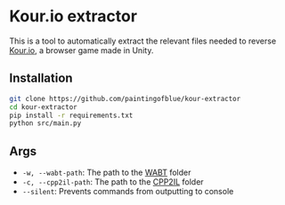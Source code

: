 # Kour.io extractor
This is a tool to automatically extract the relevant files needed to reverse [Kour.io](https://kour.io/), a browser game made in Unity.

## Installation
```bash
git clone https://github.com/paintingofblue/kour-extractor
cd kour-extractor
pip install -r requirements.txt
python src/main.py
```

## Args
- `-w, --wabt-path`: The path to the [WABT](https://github.com/WebAssembly/wabt) folder
- `-c, --cpp2il-path`: The path to the [CPP2IL](https://github.com/SamboyCoding/Cpp2IL) folder
- `--silent`: Prevents commands from outputting to console